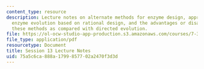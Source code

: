 ```yaml
---
content_type: resource
description: Lecture notes on alternate methods for enzyme design, approaches for
  enzyme evolution based on rational design, and the advantages or disadvantages of
  these methods as compared with directed evolution.
file: https://ol-ocw-studio-app-production.s3.amazonaws.com/courses/7-344-directed-evolution-engineering-biocatalysts-spring-2008/75a5c6ca888a1799857702a2470f3d3d_ses13_ln.pdf
file_type: application/pdf
resourcetype: Document
title: Session 13 Lecture Notes
uid: 75a5c6ca-888a-1799-8577-02a2470f3d3d
---
```

